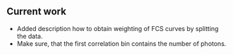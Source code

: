 
Current work
------------

* Added description how to obtain weighting of FCS curves by splitting the data.
* Make sure, that the first correlation bin contains the number of photons.


